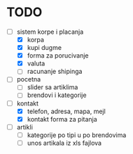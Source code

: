  # TODO
- [ ] sistem korpe i placanja
	* [x] korpa
	* [x] kupi dugme
	* [x] forma za porucivanje
	* [x] valuta
	* [ ] racunanje shipinga
- [ ] pocetna
	* [ ] slider sa artiklima
	* [ ] brendovi i kategorije

- [ ] kontakt
	* [x] telefon, adresa, mapa, mejl 
	* [x] kontakt forma za pitanja

- [ ] artikli
	* [ ] kategorije po tipi u po brendovima
	* [ ] unos artikala iz xls fajlova
